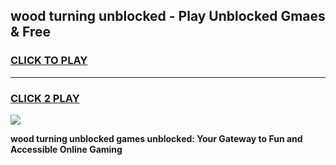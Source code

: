 
## wood turning unblocked - Play Unblocked Gmaes & Free
<h3>
<a href="https://news.freeplayer.one?title=wood_turning_unblocked&ref=16F">CLICK TO PLAY</a></h3>
<hr>

<h3>
<a href="https://news.freeplayer.one?title=wood_turning_unblocked&ref=16F">CLICK 2 PLAY</a>
  
</h3>

<a href="https://news.freeplayer.one?title=wood_turning_unblocked&ref=16F/"><img src="https://clearcache.store/games.png"></a>


**wood turning unblocked games unblocked: Your Gateway to Fun and Accessible Online Gaming**
